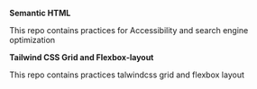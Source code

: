 **Semantic HTML**


This repo contains practices for Accessibility and search engine optimization


**Tailwind CSS Grid and Flexbox-layout**

This repo contains practices talwindcss grid and flexbox layout
